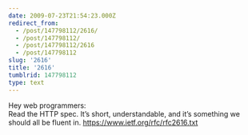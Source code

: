 ```yaml
---
date: 2009-07-23T21:54:23.000Z
redirect_from:
  - /post/147798112/2616/
  - /post/147798112/
  - /post/147798112/2616
  - /post/147798112
slug: '2616'
title: '2616'
tumblrid: 147798112
type: text
---
```

<p>Hey web programmers:<br/>
Read the HTTP spec. It’s short, understandable, and it’s something we should all be fluent in. <a href="http://tr.im/tKKd"></a><a href="https://www.ietf.org/rfc/rfc2616.txt">https://www.ietf.org/rfc/rfc2616.txt</a></p>
